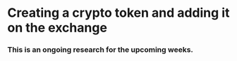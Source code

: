 # Creating a crypto token and adding it on the exchange

### This is an ongoing research for the upcoming weeks.
